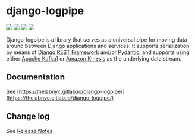 # django-logpipe

[![](https://gitlab.com/thelabnyc/django-logpipe/badges/master/build.svg)](https://gitlab.com/thelabnyc/django-logpipe/commits/master)
[![](https://img.shields.io/pypi/l/django-logpipe.svg)](https://pypi.python.org/pypi/)
[![](https://badge.fury.io/py/django-logpipe.svg)](https://pypi.python.org/pypi/django-logpipe)
[![](https://img.shields.io/pypi/format/django-logpipe.svg)](https://pypi.python.org/pypi/django-logpipe)

Django-logpipe is a library that serves as a universal pipe for moving data around between Django applications and services. It supports serialization by means of [Django REST Framework][drf] and/or [Pydantic][pydantic], and supports using either [Apache Kafka][kafka]] or [Amazon Kinesis][kinesis] as the underlying data stream.

[drf]: http://www.django-rest-framework.org/
[pydantic]: https://docs.pydantic.dev/
[kafka]: https://kafka.apache.org/
[kinesis]: https://aws.amazon.com/kinesis/

## Documentation

See [https://thelabnyc.gitlab.io/django-logpipe/](https://thelabnyc.gitlab.io/django-logpipe/)

## Change log

See [Release Notes](./docs/releases.md)

